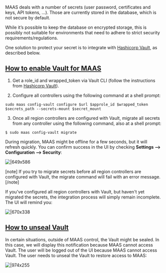 MAAS deals with a number of secrets (user password, certificates and keys, API tokens, …). Those are currently stored in the database, which is not secure by default.

While it’s possible to keep the database on encrypted storage, this is possibly not suitable for environments that need to adhere to strict security requirements/regulations.

One solution to protect your secret is to integrate with [Hashicorp Vault](https://www.vaultproject.io/), as described below.

<a href="#heading--How-to-enable-Vault-for-MAAS"><h2 id="heading--How-to-enable-Vault-for-MAAS">How to enable Vault for MAAS</h2></a>

1. Get a role_id and wrapped_token via Vault CLI (follow the instructions from [Hashicorp Vault](https://learn.hashicorp.com/tutorials/vault/approle-best-practices?in=vault/auth-methods#approle-response-wrapping)).

2. Configure all controllers using the following command at a shell prompt:

```nohighlight
sudo maas config-vault configure $url $approle_id $wrapped_token $secrets_path --secrets-mount $secret_mount
```
3. Once all region controllers are configured with Vault, migrate all secrets from any controller using the following command, also at a shell prompt:

```nohighlight
$ sudo maas config-vault migrate
```

During migration, MAAS might be offline for a few seconds, but it will refresh quickly.  You can confirm success in the UI by checking **Settings --> Configuration --> Security**:

![|649x586](https://lh3.googleusercontent.com/6huwJZKrnraNHM3hiiVGcrTgOSHD_b0KJOLL1N4s05rKnhQ09UYgMdQHuo5MT_N3lqKn02C_Qg7RQmfrELC4Xjj1pOjIo-N4mMBB8oRj1mfPLbyuw5oKO6jNvvAtUQxwrnKww5DDT1IYDfh9jFCwIoy6MLnOR831kzYHVsgDASfUNEMAW-dwJNdSAt_xTA)

[note] 
If you try to migrate secrets before all region controllers are configured with Vault, the migrate command will fail with an error message.
[/note]

If you've configured all region controllers with Vault, but haven't yet migrated the secrets, the integration process will simply remain incomplete.  The UI will remind you:

![|670x338](https://lh3.googleusercontent.com/v2_glOaBx8hTy7TmhD3Y5qe34iFePJN5Z46ZeY6UvGXF7eD4m7chplXtbKIKZMchs2D5WAJSit0tlH27onPV1oUnLZVKwyVOncje3QaZ0n4d-1sjTV5sfuQFopuql_COE0FfvDSFTcKeElnThC3_gKIg6YlNQ-JKvLH6t9sgp6UwrTPAnHzoGpQ6eSmeBQ)

<a href="#heading--How-to-unseal-Vault"><h2 id="heading--How-to-unseal-Vault">How to unseal Vault</h2></a>

In certain situations, outside of MAAS control, the Vault might be sealed. In this case, we will display this notification because MAAS cannot access Vault. The user will be logged out of the UI because MAAS cannot access Vault. The user needs to unseal the Vault to restore access to MAAS:

![|974x255](https://lh4.googleusercontent.com/Sf49gilbeLRTYIch19bZvsYMgWXDbqMFJjKIVRocblIddQ0k5PsprW_M5MJkpCy9YfydNAuS_qzevcPputSJJ8odOxnACOq5wuLQHFPoS8Ak0UK4San-q6qw1v0bkluPXxnS8oELl4yaphI95enJR4iWs9X0g6nkeWcqPM7VILs55YngTfm2VG68GxRSpw)